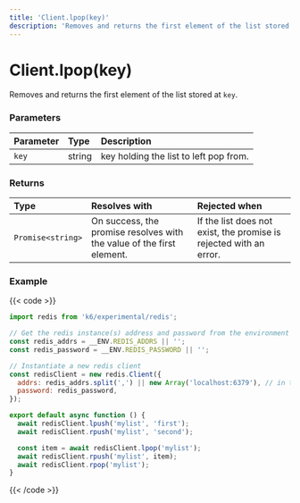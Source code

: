 ```yaml
---
title: 'Client.lpop(key)'
description: 'Removes and returns the first element of the list stored at `key`.'
---
```


# Client.lpop(key)

Removes and returns the first element of the list stored at `key`.

### Parameters

| Parameter | Type   | Description                            |
| :-------- | :----- | :------------------------------------- |
| `key`     | string | key holding the list to left pop from. |

### Returns

| Type              | Resolves with                                                         | Rejected when                                                      |
| :---------------- | :-------------------------------------------------------------------- | :----------------------------------------------------------------- |
| `Promise<string>` | On success, the promise resolves with the value of the first element. | If the list does not exist, the promise is rejected with an error. |

### Example

{{< code >}}

```javascript
import redis from 'k6/experimental/redis';

// Get the redis instance(s) address and password from the environment
const redis_addrs = __ENV.REDIS_ADDRS || '';
const redis_password = __ENV.REDIS_PASSWORD || '';

// Instantiate a new redis client
const redisClient = new redis.Client({
  addrs: redis_addrs.split(',') || new Array('localhost:6379'), // in the form of 'host:port', separated by commas
  password: redis_password,
});

export default async function () {
  await redisClient.lpush('mylist', 'first');
  await redisClient.rpush('mylist', 'second');

  const item = await redisClient.lpop('mylist');
  await redisClient.rpush('mylist', item);
  await redisClient.rpop('mylist');
}
```

{{< /code >}}
